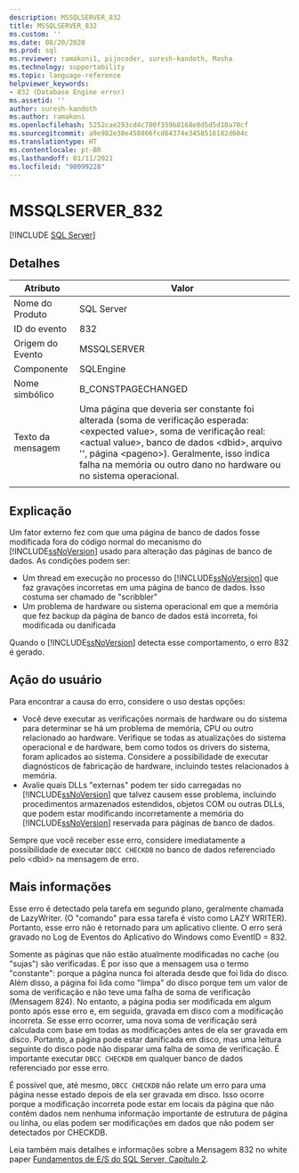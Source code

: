 ```yaml
---
description: MSSQLSERVER_832
title: MSSQLSERVER_832
ms.custom: ''
ms.date: 08/20/2020
ms.prod: sql
ms.reviewer: ramakoni1, pijocoder, suresh-kandoth, Masha
ms.technology: supportability
ms.topic: language-reference
helpviewer_keywords:
- 832 (Database Engine error)
ms.assetid: ''
author: suresh-kandoth
ms.author: ramakoni
ms.openlocfilehash: 5252cae293cd4c700f359b8168e0d5d5d10a70cf
ms.sourcegitcommit: a9e982e30e458866fcd64374e3458516182d604c
ms.translationtype: HT
ms.contentlocale: pt-BR
ms.lasthandoff: 01/11/2021
ms.locfileid: "98099228"
---
```

# <a name="mssqlserver_832"></a>MSSQLSERVER_832
 [!INCLUDE [SQL Server](../../includes/applies-to-version/sqlserver.md)]

## <a name="details"></a>Detalhes

|Atributo|Valor|
|---|---|
|Nome do Produto|SQL Server|
|ID do evento|832|
|Origem do Evento|MSSQLSERVER|
|Componente|SQLEngine|
|Nome simbólico|B_CONSTPAGECHANGED|
|Texto da mensagem|Uma página que deveria ser constante foi alterada (soma de verificação esperada: \<expected value>, soma de verificação real: \<actual value>, banco de dados \<dbid>, arquivo \'<filename>', página \<pageno>). Geralmente, isso indica falha na memória ou outro dano no hardware ou no sistema operacional.|
||

## <a name="explanation"></a>Explicação

Um fator externo fez com que uma página de banco de dados fosse modificada fora do código normal do mecanismo do [!INCLUDE[ssNoVersion](../../includes/ssnoversion-md.md)] usado para alteração das páginas de banco de dados.  As condições podem ser:  

- Um thread em execução no processo do [!INCLUDE[ssNoVersion](../../includes/ssnoversion-md.md)] que faz gravações incorretas em uma página de banco de dados. Isso costuma ser chamado de "scribbler"
- Um problema de hardware ou sistema operacional em que a memória que fez backup da página de banco de dados está incorreta, foi modificada ou danificada  

Quando o [!INCLUDE[ssNoVersion](../../includes/ssnoversion-md.md)] detecta esse comportamento, o erro 832 é gerado.

## <a name="user-action"></a>Ação do usuário

Para encontrar a causa do erro, considere o uso destas opções:

- Você deve executar as verificações normais de hardware ou do sistema para determinar se há um problema de memória, CPU ou outro relacionado ao hardware. Verifique se todas as atualizações do sistema operacional e de hardware, bem como todos os drivers do sistema, foram aplicados ao sistema. Considere a possibilidade de executar diagnósticos de fabricação de hardware, incluindo testes relacionados à memória.
- Avalie quais DLLs "externas" podem ter sido carregadas no [!INCLUDE[ssNoVersion](../../includes/ssnoversion-md.md)] que talvez causem esse problema, incluindo procedimentos armazenados estendidos, objetos COM ou outras DLLs, que podem estar modificando incorretamente a memória do [!INCLUDE[ssNoVersion](../../includes/ssnoversion-md.md)] reservada para páginas de banco de dados.  

Sempre que você receber esse erro, considere imediatamente a possibilidade de executar `DBCC CHECKDB` no banco de dados referenciado pelo \<dbid> na mensagem de erro.

## <a name="more-information"></a>Mais informações

Esse erro é detectado pela tarefa em segundo plano, geralmente chamada de LazyWriter. (O "comando" para essa tarefa é visto como LAZY WRITER). Portanto, esse erro não é retornado para um aplicativo cliente. O erro será gravado no Log de Eventos do Aplicativo do Windows como EventID = 832.  

Somente as páginas que não estão atualmente modificadas no cache (ou "sujas") são verificadas. É por isso que a mensagem usa o termo "constante": porque a página nunca foi alterada desde que foi lida do disco. Além disso, a página foi lida como "limpa" do disco porque tem um valor de soma de verificação e não teve uma falha de soma de verificação (Mensagem 824). No entanto, a página podia ser modificada em algum ponto após esse erro e, em seguida, gravada em disco com a modificação incorreta. Se esse erro ocorrer, uma nova soma de verificação será calculada com base em todas as modificações antes de ela ser gravada em disco. Portanto, a página pode estar danificada em disco, mas uma leitura seguinte do disco pode não disparar uma falha de soma de verificação. É importante executar `DBCC CHECKDB` em qualquer banco de dados referenciado por esse erro.  

É possível que, até mesmo, `DBCC CHECKDB` não relate um erro para uma página nesse estado depois de ela ser gravada em disco. Isso ocorre porque a modificação incorreta pode estar em locais da página que não contêm dados nem nenhuma informação importante de estrutura de página ou linha, ou elas podem ser modificações em dados que não podem ser detectados por CHECKDB.  

Leia também mais detalhes e informações sobre a Mensagem 832 no white paper [Fundamentos de E/S do SQL Server, Capítulo 2](/previous-versions/sql/sql-server-2005/administrator/cc917726(v=technet.10)).